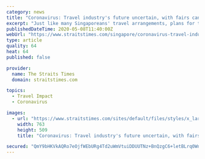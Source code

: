 ```yaml
---
category: news
title: "Coronavirus: Travel industry's future uncertain, with fairs cancelled or postponed"
excerpt: "Just like many Singaporeans' travel arrangements, plans for the country's biggest biannual travel fairs are also up in the air.. Read more at straitstimes.com."
publishedDateTime: 2020-05-08T11:40:00Z
webUrl: "https://www.straitstimes.com/singapore/coronavirus-travel-industrys-future-uncertain-with-fairs-cancelled-or-postponed"
type: article
quality: 64
heat: 64
published: false

provider:
  name: The Straits Times
  domain: straitstimes.com

topics:
  - Travel Impact
  - Coronavirus

images:
  - url: "https://www.straitstimes.com/sites/default/files/styles/x_large/public/articles/2020/05/08/nz_natas_080526.jpg?itok=HBPxMhGj"
    width: 763
    height: 509
    title: "Coronavirus: Travel industry's future uncertain, with fairs cancelled or postponed"

secured: "QmY9bHKVkAQRo7eOjfWEbURg4Td2uWmVtuiDDUUTNz+BnQzgC6+letBLrq0WniMisEa3uHwZw32xh3kC5qHPLqA2Z0tUMkGWBoJlk9CB178CILQY2DTx34XqU+baVEvfPDFiS1BtxRRwOm9qViuI4xFxYVGYKHJUoSAkceZalNzAVNS3H2qpGdztXK5+QOOm4s3tXJ36Gkaa07rjbvZtQbYgG+8tHy7jVCBrRv5Qob2Sj1kzmPaA2fvI9DOg7kPB/cIa7l5waBUqBFXVULJ/NiraAdRQ4I93xcMey9HXzhmlWzAFtsg9fMmVFWxzooa8;l/oR3VRbeoEkwGWLlGrVOw=="
---
```



